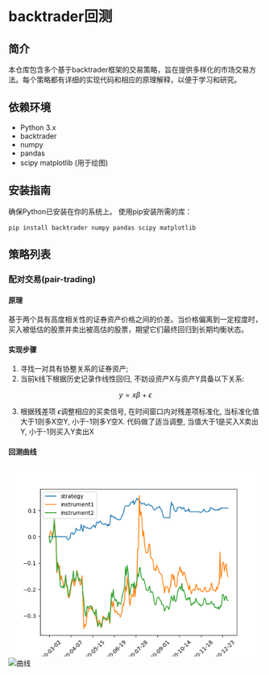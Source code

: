 # backtrader回测
## 简介
本仓库包含多个基于backtrader框架的交易策略，旨在提供多样化的市场交易方法。每个策略都有详细的实现代码和相应的原理解释，以便于学习和研究。

## 依赖环境
- Python 3.x
- backtrader
- numpy
- pandas
- scipy
matplotlib (用于绘图)
## 安装指南
确保Python已安装在你的系统上。
使用pip安装所需的库：
```
pip install backtrader numpy pandas scipy matplotlib
```
## 策略列表
### 配对交易(pair-trading)
#### 原理
基于两个具有高度相关性的证券资产价格之间的价差。当价格偏离到一定程度时，买入被低估的股票并卖出被高估的股票，期望它们最终回归到长期均衡状态。
#### 实现步骤
1. 寻找一对具有协整关系的证券资产;
2. 当前k线下根据历史记录作线性回归, 不妨设资产X与资产Y具备以下关系:

$$y=x\beta+\epsilon$$

3. 根据残差项
$\epsilon$调整相应的买卖信号, 在时间窗口内对残差项标准化, 当标准化值大于1则多X空Y, 小于-1则多Y空X. 代码做了适当调整, 当值大于1是买入X卖出Y, 小于-1则买入Y卖出X

#### 回测曲线
![曲线](figure/pairtrading.png)
![曲线](figure/pairtrading_2.png)
